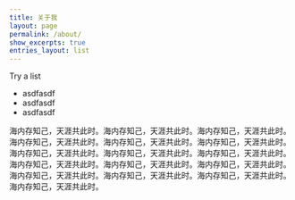 ```yaml
---
title: 关于我
layout: page
permalink: /about/
show_excerpts: true
entries_layout: list
---
```


Try a list

* asdfasdf
* asdfasdf
* asdfasdf


海内存知己，天涯共此时。海内存知己，天涯共此时。海内存知己，天涯共此时。海内存知己，天涯共此时。海内存知己，天涯共此时。海内存知己，天涯共此时。海内存知己，天涯共此时。海内存知己，天涯共此时。海内存知己，天涯共此时。海内存知己，天涯共此时。海内存知己，天涯共此时。海内存知己，天涯共此时。海内存知己，天涯共此时。海内存知己，天涯共此时。海内存知己，天涯共此时。海内存知己，天涯共此时。
